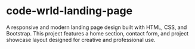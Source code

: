 # code-wrld-landing-page
A responsive and modern landing page design built with HTML, CSS, and Bootstrap. This project features a home section, contact form, and project showcase layout designed for creative and professional use.
